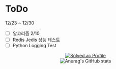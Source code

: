 # ToDo

12/23 ~ 12/30

- [ ] 알고리즘 2/10
- [ ] Redis Jedis 성능 테스트
- [ ] Python Logging Test
<div align="center">


[![Solved.ac Profile](http://mazassumnida.wtf/api/v2/generate_badge?boj=dhkdwnsdud0516)](https://solved.ac/dhkdwnsdud0516/)
<br>
![Anurag's GitHub stats](https://github-readme-stats.vercel.app/api?username=wjy35&show_icons=true&theme=transparent)
</div>


